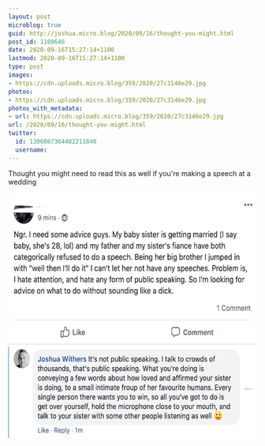 ```yaml
---
layout: post
microblog: true
guid: http://joshua.micro.blog/2020/09/16/thought-you-might.html
post_id: 1180646
date: 2020-09-16T15:27:14+1100
lastmod: 2020-09-16T15:27:14+1100
type: post
images:
- https://cdn.uploads.micro.blog/359/2020/27c3146e29.jpg
photos:
- https://cdn.uploads.micro.blog/359/2020/27c3146e29.jpg
photos_with_metadata:
- url: https://cdn.uploads.micro.blog/359/2020/27c3146e29.jpg
url: /2020/09/16/thought-you-might.html
twitter:
  id: 1306087364482211840
  username: 
---
```

Thought you might need to read this as well if you're making a speech at a wedding 

<img src="uploads/2020/27c3146e29.jpg" width="600" height="497" alt="" />
